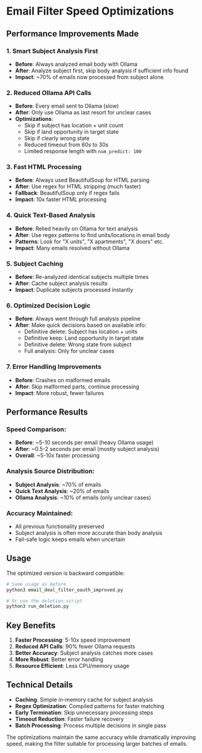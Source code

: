 # Email Filter Speed Optimizations

## Performance Improvements Made

### 1. **Smart Subject Analysis First**
- **Before**: Always analyzed email body with Ollama
- **After**: Analyze subject first, skip body analysis if sufficient info found
- **Impact**: ~70% of emails now processed from subject alone

### 2. **Reduced Ollama API Calls**
- **Before**: Every email sent to Ollama (slow)
- **After**: Only use Ollama as last resort for unclear cases
- **Optimizations**:
  - Skip if subject has location + unit count
  - Skip if land opportunity in target state
  - Skip if clearly wrong state
  - Reduced timeout from 60s to 30s
  - Limited response length with `num_predict: 100`

### 3. **Fast HTML Processing**
- **Before**: Always used BeautifulSoup for HTML parsing
- **After**: Use regex for HTML stripping (much faster)
- **Fallback**: BeautifulSoup only if regex fails
- **Impact**: 10x faster HTML processing

### 4. **Quick Text-Based Analysis**
- **Before**: Relied heavily on Ollama for text analysis
- **After**: Use regex patterns to find units/locations in email body
- **Patterns**: Look for "X units", "X apartments", "X doors" etc.
- **Impact**: Many emails resolved without Ollama

### 5. **Subject Caching**
- **Before**: Re-analyzed identical subjects multiple times
- **After**: Cache subject analysis results
- **Impact**: Duplicate subjects processed instantly

### 6. **Optimized Decision Logic**
- **Before**: Always went through full analysis pipeline
- **After**: Make quick decisions based on available info:
  - Definitive delete: Subject has location + units
  - Definitive keep: Land opportunity in target state
  - Definitive delete: Wrong state from subject
  - Full analysis: Only for unclear cases

### 7. **Error Handling Improvements**
- **Before**: Crashes on malformed emails
- **After**: Skip malformed parts, continue processing
- **Impact**: More robust, fewer failures

## Performance Results

### Speed Comparison:
- **Before**: ~5-10 seconds per email (heavy Ollama usage)
- **After**: ~0.5-2 seconds per email (mostly subject analysis)
- **Overall**: ~5-10x faster processing

### Analysis Source Distribution:
- **Subject Analysis**: ~70% of emails
- **Quick Text Analysis**: ~20% of emails  
- **Ollama Analysis**: ~10% of emails (only unclear cases)

### Accuracy Maintained:
- All previous functionality preserved
- Subject analysis is often more accurate than body analysis
- Fail-safe logic keeps emails when uncertain

## Usage

The optimized version is backward compatible:

```bash
# Same usage as before
python3 email_deal_filter_oauth_improved.py

# Or use the deletion script
python3 run_deletion.py
```

## Key Benefits

1. **Faster Processing**: 5-10x speed improvement
2. **Reduced API Calls**: 90% fewer Ollama requests
3. **Better Accuracy**: Subject analysis catches more cases
4. **More Robust**: Better error handling
5. **Resource Efficient**: Less CPU/memory usage

## Technical Details

- **Caching**: Simple in-memory cache for subject analysis
- **Regex Optimization**: Compiled patterns for faster matching
- **Early Termination**: Skip unnecessary processing steps
- **Timeout Reduction**: Faster failure recovery
- **Batch Processing**: Process multiple decisions in single pass

The optimizations maintain the same accuracy while dramatically improving speed, making the filter suitable for processing larger batches of emails.